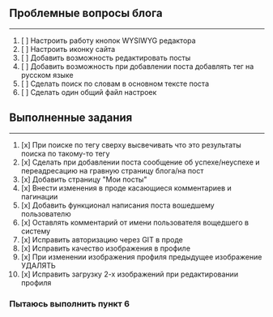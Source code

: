 ## Проблемные вопросы блога
___
1. [ ] Настроить работу кнопок WYSIWYG редактора
2. [ ] Настроить иконку сайта
3. [ ] Добавить возможность редактировать посты
4. [ ] Добавить возможность при добавлении поста добавлять тег на русском языке
5. [ ] Сделать поиск по словам в основном тексте поста
6. [ ] Сделать один общий файл настроек

## Выполненные задания
___
1. [x] При поиске по тегу сверху высвечивать что это результаты поиска по такому-то тегу
2. [x] Сделать при добавлении поста сообщение об успехе/неуспехе и переадресацию на гравную страницу блога/на пост
3. [x] Добавить страницу "Мои посты"
4. [x] Внести изменения в проде касающиеся комментариев и пагинации
5. [x] Добавить функционал написания поста вошедшему пользователю
6. [x] Оставлять комментарий от имени пользователя вощедшего в систему
7. [x] Исправить авторизацию через GIT в проде
8. [x] Исправить качество изображения в профиле
9. [x] При изменении изображения профиля предыдущее изображение УДАЛЯТЬ
10. [x] Исправить загрузку 2-х изображений при редактировании профиля

### Пытаюсь выполнить пункт 6



